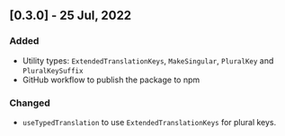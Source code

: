 ## [0.3.0] - 25 Jul, 2022
### Added
- Utility types: `ExtendedTranslationKeys`, `MakeSingular`, `PluralKey` and `PluralKeySuffix`
- GitHub workflow to publish the package to npm

### Changed
- `useTypedTranslation` to use `ExtendedTranslationKeys` for plural keys.

